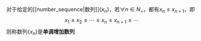 对于给定的[[number_sequence|数列]]$\{x_n\}$，若$\forall n\in N_+$，都有$x_n\le x_{n+1}$，即
$$x_1\le x_2\le\cdots\le x_n\le x_{n+1}\le\cdots$$
则称数列$\{x_n\}$是**单调增加数列**
